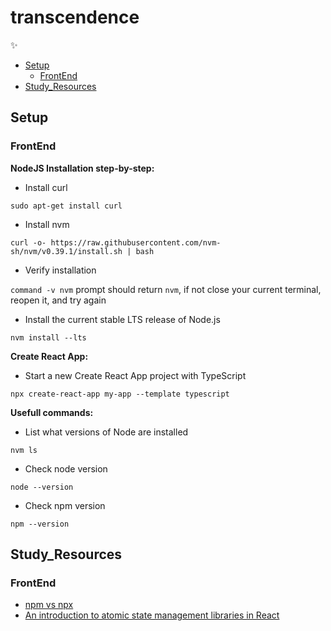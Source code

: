 # transcendence
:sparkles:

* [Setup](#Setup)
	* [FrontEnd](#FrontEnd)
* [Study_Resources](#Study_Resources)

## Setup

### FrontEnd

**NodeJS Installation step-by-step:**

* Install curl

`sudo apt-get install curl`

* Install nvm

`curl -o- https://raw.githubusercontent.com/nvm-sh/nvm/v0.39.1/install.sh | bash`

* Verify installation 

`command -v nvm` prompt should return `nvm`, if not close your current terminal, reopen it, and try again


* Install the current stable LTS release of Node.js

`nvm install --lts` 


**Create React App:**

* Start a new Create React App project with TypeScript

`npx create-react-app my-app --template typescript`


**Usefull commands:**

* List what versions of Node are installed

`nvm ls`

* Check node version

`node --version`

* Check npm version

`npm --version`

## Study_Resources

### FrontEnd

* [npm vs npx](https://www.freecodecamp.org/news/npm-vs-npx-whats-the-difference/)
* [An introduction to atomic state management libraries in React](https://dev.to/tomlienard/an-introduction-to-atomic-state-management-libraries-in-react-4fhh)
